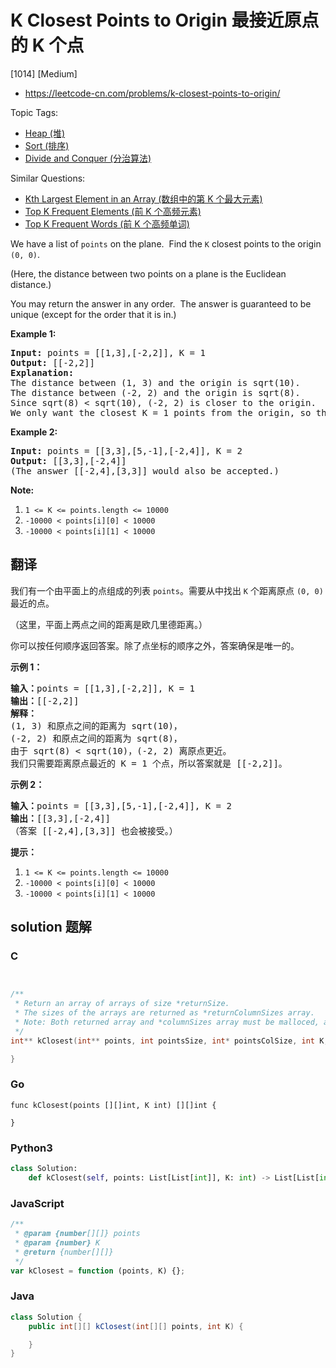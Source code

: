 # K Closest Points to Origin 最接近原点的 K 个点

[1014] [Medium]

- https://leetcode-cn.com/problems/k-closest-points-to-origin/

Topic Tags:

- [Heap (堆)](https://leetcode-cn.com/tag/heap/)
- [Sort (排序)](https://leetcode-cn.com/tag/sort/)
- [Divide and Conquer (分治算法)](https://leetcode-cn.com/tag/divide-and-conquer/)

Similar Questions:

- [Kth Largest Element in an Array (数组中的第 K 个最大元素)](https://leetcode-cn.com/problems/kth-largest-element-in-an-array/)
- [Top K Frequent Elements (前 K 个高频元素)](https://leetcode-cn.com/problems/top-k-frequent-elements/)
- [Top K Frequent Words (前 K 个高频单词)](https://leetcode-cn.com/problems/top-k-frequent-words/)

We have a list of `points` on the plane.  Find the `K` closest points to the origin `(0, 0)`.

(Here, the distance between two points on a plane is the Euclidean distance.)

You may return the answer in any order.  The answer is guaranteed to be unique (except for the order that it is in.)

**Example 1:**

<pre><strong>Input: </strong>points = <span id="example-input-1-1">[[1,3],[-2,2]]</span>, K = <span id="example-input-1-2">1</span>
<strong>Output: </strong><span id="example-output-1">[[-2,2]]</span>
<strong>Explanation: </strong>
The distance between (1, 3) and the origin is sqrt(10).
The distance between (-2, 2) and the origin is sqrt(8).
Since sqrt(8) &lt; sqrt(10), (-2, 2) is closer to the origin.
We only want the closest K = 1 points from the origin, so the answer is just [[-2,2]].
</pre>

**Example 2:**

<pre><strong>Input: </strong>points = <span id="example-input-2-1">[[3,3],[5,-1],[-2,4]]</span>, K = <span id="example-input-2-2">2</span>
<strong>Output: </strong><span id="example-output-2">[[3,3],[-2,4]]</span>
(The answer [[-2,4],[3,3]] would also be accepted.)
</pre>

**Note:**

1.  `1 <= K <= points.length <= 10000`
2.  `-10000 < points[i][0] < 10000`
3.  `-10000 < points[i][1] < 10000`

## 翻译

我们有一个由平面上的点组成的列表 `points`。需要从中找出 `K` 个距离原点 `(0, 0)` 最近的点。

（这里，平面上两点之间的距离是欧几里德距离。）

你可以按任何顺序返回答案。除了点坐标的顺序之外，答案确保是唯一的。

**示例 1：**

<pre><strong>输入：</strong>points = [[1,3],[-2,2]], K = 1
<strong>输出：</strong>[[-2,2]]
<strong>解释： </strong>
(1, 3) 和原点之间的距离为 sqrt(10)，
(-2, 2) 和原点之间的距离为 sqrt(8)，
由于 sqrt(8) &lt; sqrt(10)，(-2, 2) 离原点更近。
我们只需要距离原点最近的 K = 1 个点，所以答案就是 [[-2,2]]。
</pre>

**示例 2：**

<pre><strong>输入：</strong>points = [[3,3],[5,-1],[-2,4]], K = 2
<strong>输出：</strong>[[3,3],[-2,4]]
（答案 [[-2,4],[3,3]] 也会被接受。）
</pre>

**提示：**

1.  `1 <= K <= points.length <= 10000`
2.  `-10000 < points[i][0] < 10000`
3.  `-10000 < points[i][1] < 10000`

## solution 题解

### C

```c


/**
 * Return an array of arrays of size *returnSize.
 * The sizes of the arrays are returned as *returnColumnSizes array.
 * Note: Both returned array and *columnSizes array must be malloced, assume caller calls free().
 */
int** kClosest(int** points, int pointsSize, int* pointsColSize, int K, int* returnSize, int** returnColumnSizes){

}


```

### Go

```golang
func kClosest(points [][]int, K int) [][]int {

}
```

### Python3

```python
class Solution:
    def kClosest(self, points: List[List[int]], K: int) -> List[List[int]]:

```

### JavaScript

```javascript
/**
 * @param {number[][]} points
 * @param {number} K
 * @return {number[][]}
 */
var kClosest = function (points, K) {};
```

### Java

```java
class Solution {
    public int[][] kClosest(int[][] points, int K) {

    }
}
```
